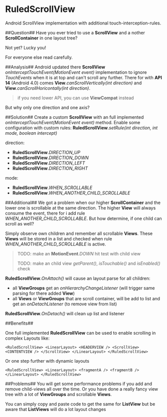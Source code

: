 RuledScrollView
===============

Android ScrollView implementation with additional touch-interception-rules.

##Question##
Have you ever tried to use a **ScrollView** and a nother **ScrollContainer** in one layout tree?

Not yet? Lucky you!

For everyone else read carefully.

##Analysis##
Android updated there **ScrollView** *onInterceptTouchEvent(MotionEvent event)* implementation to ignore *TouchEvents* when it is at top and can't scroll any further. There for with **API 14** (Android 4.0) comes **View**.*canScrollVertically(int direction)* and **View**.*canScrollHoricontally(int direction)*.

> if you need lower API, you can use **ViewCompat** instead

But why only one direction and one axis?

##Solution##
Create a custom **ScrollView** with an full implemented *onInterceptTouchEvent(MotionEvent event)* method. Enable some configuration with custom rules:
**RuledScrollView**.*setRule(int direction, int mode, boolean intercept)*

direction:
 - **RuledScrollView**.*DIRECTION_UP*
 - **RuledScrollView**.*DIRECTION_DOWN*
 - **RuledScrollView**.*DIRECTION_LEFT*
 - **RuledScrollView**.*DIRECTION_RIGHT*

mode:
 - **RuledScrollView**.*WHEN_SCROLLABLE*
 - **RuledScrollView**.*WHEN_ANOTHER_CHILD_SCROLLABLE*

##Additional##
We got a problem when our higher **ScrollContainer** and the lower one is scrollable at the same direction. The higher **View** will always consume the event, there for i add rule *WHEN_ANOTHER_CHILD_SCROLLABLE*. But how determine, if one child can scroll as well?

Simply observe own children and remember all scrollable **Views**. These **Views** will be stored in a list and checked when rule *WHEN_ANOTHER_CHILD_SCROLLABLE* is active.
> TODO: make an **MotionEvent**.*DOWN* hit test with child view
> 
> TODO: make an child view *getParent()*, *isTouchable()* and *isEnabled()* check

**RuledScrollView**.*OnAttach()* will cause an layout parse for all children:
 - all **ViewGroups** get an *onHierarchyChangeListener* (will trigger same parsing for there added **View**)
 - all **Views** or **ViewGroups** that are scroll container, will be add to list and get an *onDetachListener* (to remove view from list)
 
**RuledScrollView**.*OnDetach()* will clean up list and listener

##Benefits##

One full implemented **RuledScrollView** can be used to enable scrolling in complex Layouts like:

`<RuledScrollView>
   <LinearLayout>
       <HEADERVIEW />
       <ScrollView>
         <CONTENTVIEW />
       </ScrollView>
   </LinearLayout>
</RuledScrollView>`

Or one step further with dynamic layouts

`<RuledScrollView>
   <LinearLayout>
       <fragmentA />
       <fragmentB />
   </LinearLayout>
</RuledScrollView>`

##Problems##
You will get some performance problems if you add and remove child-views all over the time. Or you have done a really fancy view tree with a lot of **ViewGroups** and scrollable **Views**.

You can simply copy and paste code to get the same for **ListView** but be aware that **ListViews** will do a lot layout changes